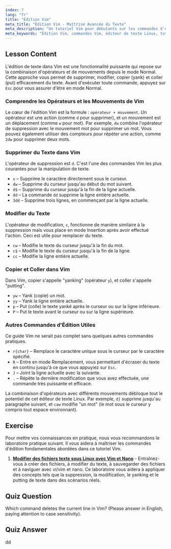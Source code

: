 ```yaml
---
index: 7
lang: "fr"
title: "Édition Vim"
meta_title: "Édition Vim - Maîtrise Avancée du Texte"
meta_description: "Un tutoriel Vim pour débutants sur les commandes d'édition essentielles. Apprenez à supprimer, modifier, copier (yank) et coller du texte dans l'éditeur Vim pour améliorer votre flux de travail Linux."
meta_keywords: "Édition Vim, commandes Vim, éditeur de texte Linux, tutoriel Vim, guide Vim, Vim débutant, commande dd, suppression Vim"
---
```


## Lesson Content

L'édition de texte dans Vim est une fonctionnalité puissante qui repose sur la combinaison d'opérateurs et de mouvements depuis le mode Normal. Cette approche vous permet de supprimer, modifier, copier (yank) et coller (put) efficacement du texte. Avant d'exécuter toute commande, appuyez sur `Esc` pour vous assurer d'être en mode Normal.

### Comprendre les Opérateurs et les Mouvements de Vim

Le cœur de l'édition Vim est la formule : `opérateur + mouvement`. Un opérateur est une action (comme `d` pour supprimer), et un mouvement est un déplacement (comme `w` pour mot). Par exemple, `dw` combine l'opérateur de suppression avec le mouvement mot pour supprimer un mot. Vous pouvez également utiliser des compteurs pour répéter une action, comme `2dw` pour supprimer deux mots.

### Supprimer du Texte dans Vim

L'opérateur de suppression est `d`. C'est l'une des commandes Vim les plus courantes pour la manipulation de texte.

- `x` – Supprime le caractère directement sous le curseur.
- `dw` – Supprime du curseur jusqu'au début du mot suivant.
- `d$` – Supprime du curseur jusqu'à la fin de la ligne actuelle.
- `dd` – La commande `dd` supprime la ligne entière actuelle.
- `3dd` – Supprime trois lignes, en commençant par la ligne actuelle.

### Modifier du Texte

L'opérateur de modification, `c`, fonctionne de manière similaire à la suppression mais vous place en mode Insertion après avoir effectué l'action. Ceci est utile pour remplacer du texte.

- `cw` – Modifie le texte du curseur jusqu'à la fin du mot.
- `c$` – Modifie le texte du curseur jusqu'à la fin de la ligne.
- `cc` – Modifie la ligne entière actuelle.

### Copier et Coller dans Vim

Dans Vim, copier s'appelle "yanking" (opérateur `y`), et coller s'appelle "putting".

- `yw` – Yank (copie) un mot.
- `yy` – Yank la ligne entière actuelle.
- `p` – Put (colle) le texte yanké après le curseur ou sur la ligne inférieure.
- `P` – Put le texte avant le curseur ou sur la ligne supérieure.

### Autres Commandes d'Édition Utiles

Ce guide Vim ne serait pas complet sans quelques autres commandes pratiques.

- `r{char}` – Remplace le caractère unique sous le curseur par le caractère spécifié.
- `R` – Entre en mode Remplacement, vous permettant d'écraser du texte en continu jusqu'à ce que vous appuyiez sur `Esc`.
- `J` – Joint la ligne actuelle avec la suivante.
- `.` – Répète la dernière modification que vous avez effectuée, une commande très puissante et efficace.

La combinaison d'opérateurs avec différents mouvements débloque tout le potentiel de cet éditeur de texte Linux. Par exemple, `d}` supprime jusqu'au paragraphe suivant, et `caw` modifie "un mot" (le mot sous le curseur y compris tout espace environnant).

## Exercise

Pour mettre vos connaissances en pratique, nous vous recommandons le laboratoire pratique suivant. Il vous aidera à maîtriser les commandes d'édition fondamentales abordées dans ce tutoriel Vim.

1.  **[Modifier des fichiers texte sous Linux avec Vim et Nano](https://labex.io/fr/labs/comptia-edit-text-files-in-linux-with-vim-and-nano-591076)** - Entraînez-vous à créer des fichiers, à modifier du texte, à sauvegarder des fichiers et à naviguer avec vi/vim et nano. Ce laboratoire vous aidera à appliquer des concepts tels que la suppression, la modification, le yanking et le putting de texte dans des scénarios réels.

## Quiz Question

Which command deletes the current line in Vim? (Please answer in English, paying attention to case sensitivity).

## Quiz Answer

dd
